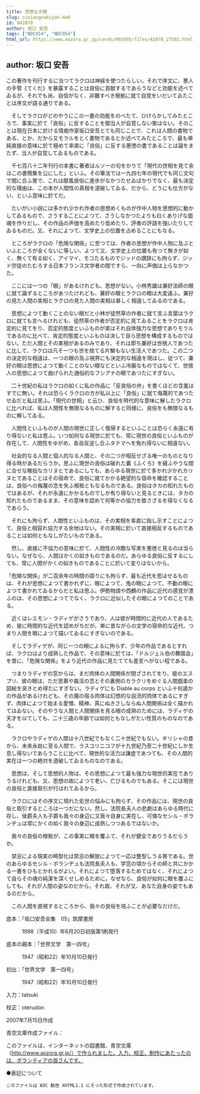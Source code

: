 ```yaml
---
title: 思想なき眼
slug: sixiangnakiyan-4e8
id: 042878
author: 坂口 安吾
tags: ["NDC914", "NDC954"]
html_url: https://www.aozora.gr.jp/cards/001095/files/42878_27502.html
---
```


## author: 坂口 安吾

この著作を刊行するに当つてラクロは神経を使つたらしい。それで序文に、悪人の手管《てくだ》を暴露することは良俗に貢献するであらうなどと効能を述べてゐるが、それでも尚、自信がなく、非難すべき根拠に就て自覚をいだいてゐたことは序文が語る通りである。

　そしてラクロがどのやうにこの一書の効能をのべたて、ひけらかしてみたところで、事実に於て「良俗」に反することを御当人が自覚しない筈はない。そのことは現在日本に於ける情痴作家坂口安吾とても同じことで、これは人間の書物である、とか、だから又モラルをとく書物であるとか述べてみたところで、最も単純直接の意味に於て極めて率直に「良俗」に反する悪徳の書であることは論をまたず、当人が自覚してゐるものである。

　千七百八十二年刊行の本書に著者はルソーの句をかりて「現代の世相を見て余はこの書簡集を公にした」といふ。その筆法では一九四七年の現代でも同じ文句で間に合ふ筈で、これは醇風良俗に進歩がなかつたせゐばかりでなく、最も決定的な理由は、この本が人間性の真相を道破してゐる、だから、どうにも仕方がない、といふ意味に於てだ。

　たいがい小説には多かれ少かれ作者の思想めくものが作中人物を思想的に動かしてゐるもので、さうすることによつて、さうしなかつたよりも曰くありげな面魂を作りだし、その作品の声価を高めたり低めたり、評者の評語を強いたりしてゐるものだ。又、それによつて、文学史上の位置を占めることにもなる。

　ところがラクロの「危険な関係」に至つては、作者の思想が作中人物に及ぶといふところが全くないに等しい、よつて又、文学史上の位置も有つて無きが如く、無くて有る如く、アイマイ、モコたるものでジッドの讃辞にも拘らず、ジッド宗徒のたむろする日本フランス文学者の間ですら、一向に声価は上らなかつた。

　ここには一つの「眼」があるけれども、思想がない。小林秀雄は兼好法師の眼に就て論ずるところがあつたけれども、兼好の眼とラクロの眼は大変違ふ。兼好の見た人間の実相とラクロの見た人間の実相は甚しく相違してゐるのである。

　思想によつて動くことのない眼だと小林が徒然草の作者に就て言ふ言葉はラクロに就ても言へるけれども、徒然草の作者が否定的に見てゐることをラクロは肯定的に見てをり、否定的態度といふものが実はそれ自体強力な思想でありモラルであるのに比べて、肯定的態度といふものは決して自ら思想を構成するものではない。ただ人間とその実相があるのみであり、それは即ち兼好は世捨人であつたに比して、ラクロは凡そ一つも世を捨てる片鱗もない生活人であつた。この二つの決定的な相違は、一つの眼の及ぶ視界にも決定的な相違を現はし、従つて、兼好の眼は思想によつて動くことのない眼などといふ冷厳なものではなくて、世捨人の思想によつて曲げられた通俗的なフシアナの眼であつたにすぎない。

　二十世紀の私はラクロの如くに私の作品に「反良俗の弁」を書くほどの含羞はすでに無い。それは恐らくラクロの方が私以上に「良俗」に就て侮蔑的であつたせゐだと私は思ふ。「現代の世相」と云ひ、良俗を時代的な意味に解したラクロに比べれば、私は人間性を無限なるものに解すると同様に、良俗をも無限なるものに解してゐる。

　人間性といふものが人間の現世に正しく復帰するといふことは恐らく永遠に有り得ないと私は思ふ。いつ如何なる現世に於ても、常に現世の良俗といふものが存在して、人間性をゆがめ、各自反逆し合ふタテマヘを免れ得ないに相違ない。

　社会的なる人間と個人的なる人間と、その二つが相反せざる唯一のものとなり得る時があるだらうか。思ふに現世の良俗は破れた嚢《ふくろ》を縫ふやうな間に合せな稚拙なカリヌヒであるにしても、あらゆる現世に於て多かれ少かれカリヌヒであることはその宿命で、良俗に就てかかる絶望的な宿命を確認することは、良俗への侮蔑の念を失ふ根柢ともなるものである。良俗はタカの知れたものではあるが、それが永遠にかかるものでしか有り得ないと見るときには、タカの知れたものであるまま、その意味を認めて何等かの協力を致さざるを得なくなるであらう。

　それにも拘らず、人間性といふものは、その実相を率直に指し示すことによつて、良俗と相容れ協力する余地はない。その実相に於いて直接相反するものであることは如何ともなしがたいものである。

　然し、直接に不協力の意味に於て、人間性の冷酷な写実を悪徳と見るのは当らない。なぜなら、人間はかくの如きものであるのだ。あらゆる良俗に反するにしても、常に人間がかくの如きものであることに於いて変りはないから。



「危険な関係」が二百余年の時間の距りにも拘らず、最も近代を思はせるものは、それが思想によつて書かれずに、眼によつて、鬼の眼によつて、不動の眼によつて書かれてゐるからだと私は思ふ。伊勢物語や西鶴の作品に近代の感覚が漂ふのは、その思想によつてでなく、ラクロに近似したその眼によつてのことである。

　近くはレエモン・ラディゲがさうであり、人は彼が時間的に近代の人であるため、彼に時間的な近代を認めがちだが、単に昔ながらの文学の宿命的な近代、つまり人間を眼によつて描いてゐるにすぎないのである。

　そしてラディゲが、同じ一つの眼によるに拘らず、少年の作品であるとすれば、ラクロはより成熟した作品で、その意味に於ては、「ドルジェル伯の舞踏会」を昔に、「危険な関係」をより近代の作品に見たてても差支へがない程である。

　つまりラディゲの窓からは、まだ肉体の人間関係が閉ざされてをり、彼のエスプリ、彼の眼は、ただ思慕や姦淫の念とその裏側のカラクリをめぐる人間戯楽の図絵を突きとめ得たにすぎない。ラディゲにも Diable au corps といふ十何歳かの作品があるけれども、その魔の宿る肉体は幻想的な自涜的肉体であるにすぎず、肉体によつて始まる愛憎、精神、真にぬきさしならぬ人間関係は全く描かれてはゐない。そのやうな人間と人間関係を見る眼の成熟のためには、ラディゲの天才を以てしても、二十三歳の年齢では如何ともなしがたい性質のものなのである。

　ラクロやラディゲの人間は十八世紀でもなく二十世紀でもない。ギリシャの昔から、未来永劫に至る人間で、ラスコリニコフが十九世紀乃至二十世紀にしか生息し得ないであらうことに比べて、現世的な活力は謙虚であつても、その人間的実在は一つの絶対を道破してゐるものなのである。

　思想は、そして思想的人物は、その思想によつて最も強力な現世的実在でありうるけれども、又、思想の故によつて老い、亡びるものでもある。そこには現世の良俗と直接取引が行はれてゐるから。

　ラクロにはその序文に現れた処世の悩みにも拘らず、その作品には、現世の良俗と取引するところは一つだにない。然し、法院長夫人の悲劇はあらゆる時代に存し、侯爵夫人も子爵も我々の身辺に又我々自身に実在し、可憐なセシル・ボランヂュは常にかくの如く我々の身辺に成熟しつつあるではないか。

　我々の良俗の根拠が、この事実に眼を覆ふて、それが健全でありうるだらうか。

　禁忌による現実の畸型化は禁忌の解放によつて一応は整型しうる筈である。世のあらゆるセシル・ボランヂュも法院長夫人も、学窓の頃からその師と共にかかる一書をひもとかれるがよい。それによつて堕落するためではなく、それによつて自らその魂の純潔を深くせしめるために。なぜなら、良俗が如何に眼を覆ふにしても、それが人間の姿なのだから。それ故、それが又、あなた自身の姿でもあるのだから。

　この人間を直視するところから、我々の良俗を培ふことが必要なだけだ。













底本：「坂口安吾全集　05」筑摩書房


　　　1998（平成10）年6月20日初版第1刷発行

底本の親本：「世界文学　第一四号」

　　　1947（昭和22）年10月10日発行

初出：「世界文学　第一四号」

　　　1947（昭和22）年10月10日発行

入力：tatsuki

校正：oterudon

2007年7月15日作成

青空文庫作成ファイル：

このファイルは、インターネットの図書館、青空文庫（http://www.aozora.gr.jp/）で作られました。入力、校正、制作にあたったのは、ボランティアの皆さんです。











●表記について


	このファイルは W3C 勧告 XHTML1.1 にそった形式で作成されています。